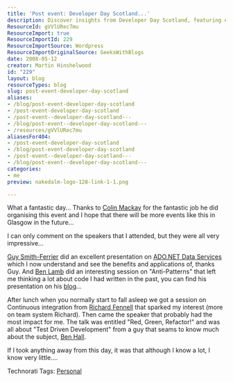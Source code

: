 ```yaml
---
title: 'Post event: Developer Day Scotland...'
description: Discover insights from Developer Day Scotland, featuring expert talks on ADO.NET, Anti-Patterns, and Test Driven Development. Join the conversation!
ResourceId: gVVlURec7mu
ResourceImport: true
ResourceImportId: 229
ResourceImportSource: Wordpress
ResourceImportOriginalSource: GeeksWithBlogs
date: 2008-05-12
creator: Martin Hinshelwood
id: "229"
layout: blog
resourceTypes: blog
slug: post-event-developer-day-scotland
aliases:
- /blog/post-event-developer-day-scotland
- /post-event-developer-day-scotland
- /post-event--developer-day-scotland---
- /blog/post-event--developer-day-scotland---
- /resources/gVVlURec7mu
aliasesFor404:
- /post-event-developer-day-scotland
- /blog/post-event-developer-day-scotland
- /post-event--developer-day-scotland---
- /blog/post-event--developer-day-scotland---
categories:
- me
preview: nakedalm-logo-128-link-1-1.png

---
```

What a fantastic day... Thanks to [Colin Mackay](http://blog.colinmackay.net/) for the fantastic job he did organising this event and I hope that there will be more events like this in Glasgow in the future...

I can only comment on the speakers that I attended, but they were all very impressive...

[Guy Smith-Ferrier](http://www.guysmithferrier.com/details.aspx?Entry=221) did an excellent presentation on [ADO.NET Data Services](http://developerdayscotland.com/main/Speakers/tabid/56/Default.aspx#Guy_Smith_Ferrier) which I now understand and see the benefits and applications of, thanks Guy. And [Ben Lamb](http://www.benlamb.com) did an interesting session on "Anti-Patterns" that left me thinking a lot about code I had written in the past, you can find his presentation on his [blog](http://www.benlamb.com)...

After lunch when you normally start to fall asleep we got a session on Continuous integration from [Richard Fennell](http://blogs.blackmarble.co.uk/blogs/rfennell/archive/2008/05/11/developer-day-scotland.aspx) that sparked my interest (more on team system Richard). Then came the speaker that probably had the most impact for me. The talk was entitled "Red, Green, Refactor!" and was all about "Test Driven Development" from a guy that seams to know much about the subject, [Ben Hall](http://blog.benhall.me.uk/2008/05/developer-day-scotland-post-conference.html).

If I took anything away from this day, it was that although I know a lot, I know very little....

Technorati Tags: [Personal](http://technorati.com/tags/Personal)
